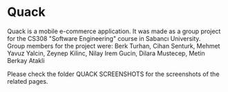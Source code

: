 # Quack
Quack is a mobile e-commerce application. It was made as a group project for the CS308 "Software Engineering" course in Sabancı University.  
Group members for the project were: Berk Turhan, Cihan Senturk, Mehmet Yavuz Yalcin, Zeynep Kilinc, Nilay Irem Gucin, Dilara Mustecep, Metin Berkay Atakli  
  
Please check the folder QUACK SCREENSHOTS for the screenshots of the related pages.
